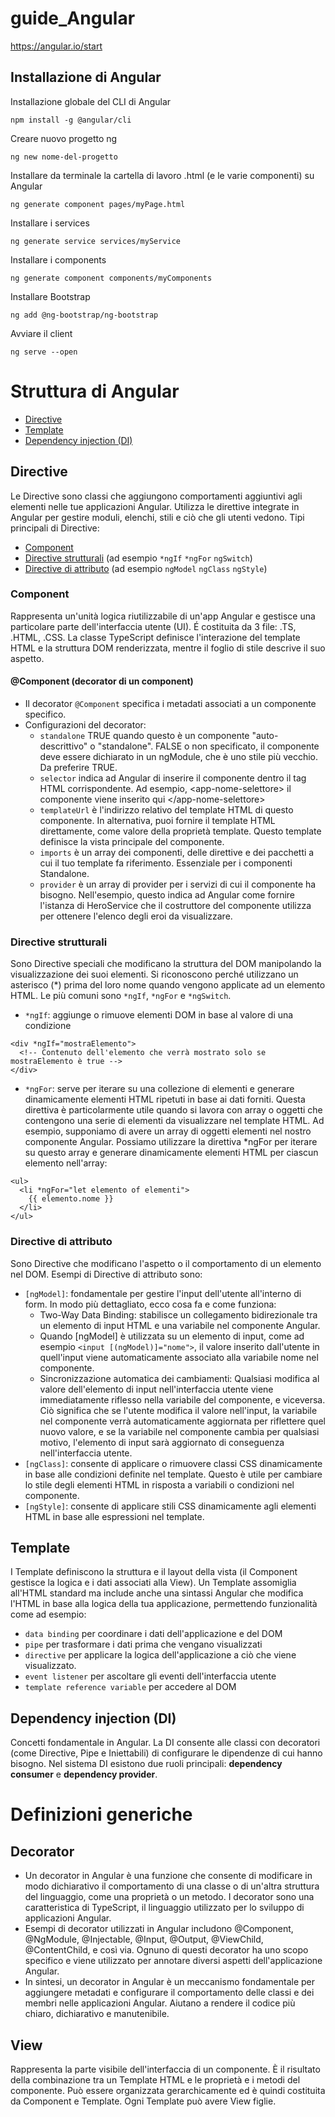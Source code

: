 # guide_Angular
https://angular.io/start

## Installazione di Angular

Installazione globale del CLI di Angular
```
npm install -g @angular/cli
```
Creare nuovo progetto ng
```
ng new nome-del-progetto
```
Installare da terminale la cartella di lavoro .html (e le varie componenti) su Angular
```
ng generate component pages/myPage.html
```
Installare i services
```
ng generate service services/myService
```
Installare i components
```
ng generate component components/myComponents
```
Installare Bootstrap
```
ng add @ng-bootstrap/ng-bootstrap
```
Avviare il client
```
ng serve --open
```

# Struttura di Angular

- [Directive](#Directive)
- [Template](#Template)
- [Dependency injection (DI)](#Dependency-injection-(DI))

## Directive
Le Directive sono classi che aggiungono comportamenti aggiuntivi agli elementi nelle tue applicazioni Angular. Utilizza le direttive integrate in Angular per gestire moduli, elenchi, stili e ciò che gli utenti vedono.
Tipi principali di Directive:
- [Component](#component)
- [Directive strutturali](#directive-strutturali) (ad esempio `*ngIf` `*ngFor` `ngSwitch`)
- [Directive di attributo](#directive-di-attributo) (ad esempio `ngModel` `ngClass` `ngStyle`)

### Component
Rappresenta un'unità logica riutilizzabile di un'app Angular e gestisce una particolare parte dell'interfaccia utente (UI). É costituita da 3 file: .TS, .HTML, .CSS. La classe TypeScript definisce l'interazione del template HTML e la struttura DOM renderizzata, mentre il foglio di stile descrive il suo aspetto.

#### @Component (decorator di un component)
- Il decorator `@Component` specifica i metadati associati a un componente specifico. 
- Configurazioni del decorator: 
    - `standalone` TRUE quando questo è un componente "auto-descrittivo" o "standalone". FALSE o non specificato, il componente deve essere dichiarato in un ngModule, che è uno stile più vecchio. Da preferire TRUE.
    - `selector` indica ad Angular di inserire il componente dentro il tag HTML corrispondente. 
    Ad esempio, \<app-nome-selettore\> il componente viene inserito qui \</app-nome-selettore\>
    - `templateUrl` è l'indirizzo relativo del template HTML di questo componente. In alternativa, puoi fornire il template HTML direttamente, come valore della proprietà template. Questo template definisce la vista principale del componente.
    - `imports` è un array dei componenti, delle direttive e dei pacchetti a cui il tuo template fa riferimento. Essenziale per i componenti Standalone.
    - `provider` è un array di provider per i servizi di cui il componente ha bisogno. Nell'esempio, questo indica ad Angular come fornire l'istanza di HeroService che il costruttore del componente utilizza per ottenere l'elenco degli eroi da visualizzare.

### Directive strutturali
Sono Directive speciali che modificano la struttura del DOM manipolando la visualizzazione dei suoi elementi. Si riconoscono perché utilizzano un asterisco (*) prima del loro nome quando vengono applicate ad un elemento HTML. Le più comuni sono `*ngIf`, `*ngFor` e `*ngSwitch`.
- `*ngIf`: aggiunge o rimuove elementi DOM in base al valore di una condizione
```
<div *ngIf="mostraElemento">
  <!-- Contenuto dell'elemento che verrà mostrato solo se mostraElemento è true -->
</div>

```
- `*ngFor`: serve per iterare su una collezione di elementi e generare dinamicamente elementi HTML ripetuti in base ai dati forniti. Questa direttiva è particolarmente utile quando si lavora con array o oggetti che contengono una serie di elementi da visualizzare nel template HTML. Ad esempio, supponiamo di avere un array di oggetti elementi nel nostro componente Angular. Possiamo utilizzare la direttiva *ngFor per iterare su questo array e generare dinamicamente elementi HTML per ciascun elemento nell'array:
```
<ul>
  <li *ngFor="let elemento of elementi">
    {{ elemento.nome }}
  </li>
</ul>
```
### Directive di attributo
Sono Directive che modificano l'aspetto o il comportamento di un elemento nel DOM. Esempi di Directive di attributo sono:
- `[ngModel]`: fondamentale per gestire l'input dell'utente all'interno di form. In modo più dettagliato, ecco cosa fa e come funziona:
    - Two-Way Data Binding: stabilisce un collegamento bidirezionale tra un elemento di input HTML e una variabile nel componente Angular.
    - Quando [ngModel] è utilizzata su un elemento di input, come ad esempio `<input [(ngModel)]="nome">`, il valore inserito dall'utente in quell'input viene automaticamente associato alla variabile nome nel componente.
    - Sincronizzazione automatica dei cambiamenti: Qualsiasi modifica al valore dell'elemento di input nell'interfaccia utente viene immediatamente riflesso nella variabile del componente, e viceversa. Ciò significa che se l'utente modifica il valore nell'input, la variabile nel componente verrà automaticamente aggiornata per riflettere quel nuovo valore, e se la variabile nel componente cambia per qualsiasi motivo, l'elemento di input sarà aggiornato di conseguenza nell'interfaccia utente.
- `[ngClass]`: consente di applicare o rimuovere classi CSS dinamicamente in base alle condizioni definite nel template. Questo è utile per cambiare lo stile degli elementi HTML in risposta a variabili o condizioni nel componente.
- `[ngStyle]`: consente di applicare stili CSS dinamicamente agli elementi HTML in base alle espressioni nel template.

## Template
I Template definiscono la struttura e il layout della vista (il Component gestisce la logica e i dati associati alla View).
Un Template assomiglia all'HTML standard ma include anche una sintassi Angular che modifica l'HTML in base alla logica della tua applicazione, permettendo funzionalità come ad esempio: 
- `data binding` per coordinare i dati dell'applicazione e del DOM
- `pipe` per trasformare i dati prima che vengano visualizzati 
- `directive` per applicare la logica dell'applicazione a ciò che viene visualizzato.
- `event listener` per ascoltare gli eventi dell'interfaccia utente
- `template reference variable` per accedere al DOM

## Dependency injection (DI)
Concetti fondamentale in Angular. La DI consente alle classi con decoratori (come Directive, Pipe e Iniettabili) di configurare le dipendenze di cui hanno bisogno.
Nel sistema DI esistono due ruoli principali: **dependency consumer** e **dependency provider**.

# Definizioni generiche

## Decorator
- Un decorator in Angular è una funzione che consente di modificare in modo dichiarativo il comportamento di una classe o di un'altra struttura del linguaggio, come una proprietà o un metodo. I decorator sono una caratteristica di TypeScript, il linguaggio utilizzato per lo sviluppo di applicazioni Angular.
- Esempi di decorator utilizzati in Angular includono @Component, @NgModule, @Injectable, @Input, @Output, @ViewChild, @ContentChild, e così via. Ognuno di questi decorator ha uno scopo specifico e viene utilizzato per annotare diversi aspetti dell'applicazione Angular.
- In sintesi, un decorator in Angular è un meccanismo fondamentale per aggiungere metadati e configurare il comportamento delle classi e dei membri nelle applicazioni Angular. Aiutano a rendere il codice più chiaro, dichiarativo e manutenibile.

## View
Rappresenta la parte visibile dell'interfaccia di un componente. È il risultato della combinazione tra un Template HTML e le proprietà e i metodi del componente. 
Può essere organizzata gerarchicamente ed è quindi costituita da Component e Template. Ogni Template può avere View figlie.